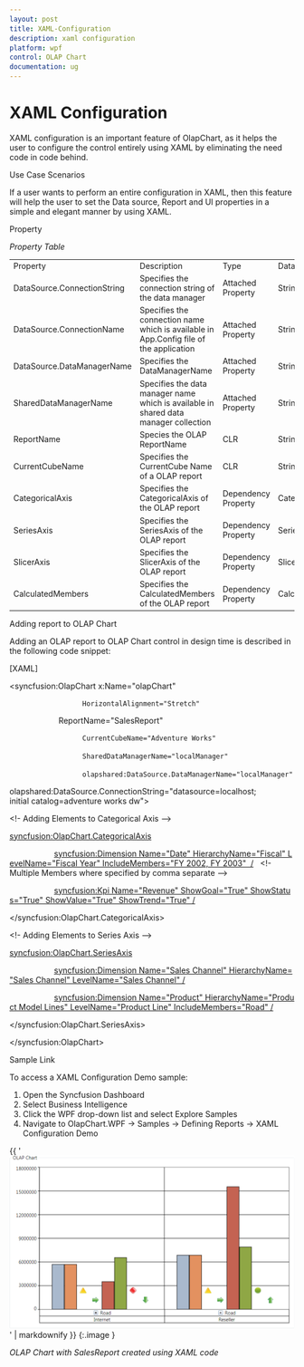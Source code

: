 ```yaml
---
layout: post
title: XAML-Configuration
description: xaml configuration
platform: wpf
control: OLAP Chart
documentation: ug
---
```


# XAML Configuration

XAML configuration is an important feature of OlapChart, as it helps the user to configure the control entirely using XAML by eliminating the need code in code behind. 

Use Case Scenarios

If a user wants to perform an entire configuration in XAML, then this feature will help the user to set the Data source, Report and UI properties in a simple and elegant manner by using XAML.

Property

_Property Table_

<table>
<tr>
<td>
Property</td><td>
Description</td><td>
Type</td><td>
Data Type</td></tr>
<tr>
<td>
DataSource.ConnectionString</td><td>
Specifies the connection string of the data manager</td><td>
Attached Property</td><td>
String</td></tr>
<tr>
<td>
DataSource.ConnectionName</td><td>
Specifies the connection name which is available in App.Config file of the application</td><td>
Attached Property</td><td>
String</td></tr>
<tr>
<td>
DataSource.DataManagerName</td><td>
Specifies the DataManagerName</td><td>
Attached Property</td><td>
String</td></tr>
<tr>
<td>
SharedDataManagerName</td><td>
Specifies the data manager name which is available in shared data manager collection</td><td>
Attached Property</td><td>
String</td></tr>
<tr>
<td>
ReportName</td><td>
Species the OLAP ReportName</td><td>
CLR</td><td>
String</td></tr>
<tr>
<td>
CurrentCubeName</td><td>
Specifies the CurrentCube Name of a OLAP report</td><td>
CLR</td><td>
String</td></tr>
<tr>
<td>
CategoricalAxis</td><td>
Specifies the CategoricalAxis of the OLAP report</td><td>
Dependency Property</td><td>
CategoricalAxis</td></tr>
<tr>
<td>
SeriesAxis</td><td>
Specifies the SeriesAxis of the OLAP report</td><td>
Dependency Property</td><td>
SeriesAxis</td></tr>
<tr>
<td>
SlicerAxis</td><td>
Specifies the SlicerAxis of the OLAP report</td><td>
Dependency Property</td><td>
SlicerAxis</td></tr>
<tr>
<td>
CalculatedMembers</td><td>
Specifies the CalculatedMembers of the OLAP report</td><td>
Dependency Property</td><td>
CalculatedMembers</td></tr>
</table>


Adding report to OLAP Chart

Adding an OLAP report to OLAP Chart control in design time is described in the following code snippet:

[XAML]



<syncfusion:OlapChart x:Name="olapChart" 

                      HorizontalAlignment="Stretch"

                      ReportName="SalesReport"

                      CurrentCubeName="Adventure Works" 

                      SharedDataManagerName="localManager"

                      olapshared:DataSource.DataManagerName="localManager"

olapshared:DataSource.ConnectionString="datasource=localhost; initial catalog=adventure works dw">



<!- Adding Elements to Categorical Axis -->

<syncfusion:OlapChart.CategoricalAxis>

                    <syncfusion:Dimension Name="Date" HierarchyName="Fiscal" LevelName="Fiscal Year" IncludeMembers="FY 2002, FY 2003"  />   <!- Multiple Members where specified by comma separate -->                 

                    <syncfusion:Kpi Name="Revenue" ShowGoal="True" ShowStatus="True" ShowValue="True" ShowTrend="True" />

</syncfusion:OlapChart.CategoricalAxis>



<!- Adding Elements to Series Axis -->

<syncfusion:OlapChart.SeriesAxis>

                    <syncfusion:Dimension Name="Sales Channel" HierarchyName="Sales Channel" LevelName="Sales Channel" />

                    <syncfusion:Dimension Name="Product" HierarchyName="Product Model Lines" LevelName="Product Line" IncludeMembers="Road" />

</syncfusion:OlapChart.SeriesAxis>



</syncfusion:OlapChart>





Sample Link

To access a XAML Configuration Demo sample:

1. Open the Syncfusion Dashboard
2. Select Business Intelligence
3. Click the WPF drop-down list and select Explore Samples
4. Navigate to OlapChart.WPF -> Samples -> Defining Reports -> XAML Configuration Demo



{{ '![](XAML-Configuration_images/XAML-Configuration_img1.png)' | markdownify }}
{:.image }


_OLAP Chart with SalesReport created using XAML code_

